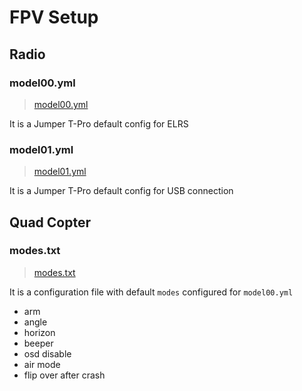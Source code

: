# FPV Setup


## Radio

### model00.yml
> [model00.yml](./model00.yml)

It is a Jumper T-Pro default config for ELRS

### model01.yml
> [model01.yml](./model01.yml)

It is a Jumper T-Pro default config for USB connection

## Quad Copter

### modes.txt
> [modes.txt](./modes.txt)

It is a configuration file with default `modes` configured for `model00.yml`
 - arm
 - angle
 - horizon
 - beeper
 - osd disable
 - air mode
 - flip over after crash
